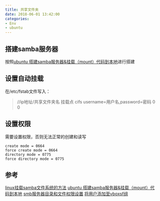 ```yaml
---
title: 共享文件夹
date: 2018-06-01 13:42:00
categories:
- Env
- ubuntu
---
```

## 搭建samba服务器
按照[ubuntu 搭建samba服务器&挂载（mount）代码到本地](https://www.cnblogs.com/liyan-blogs/p/5448708.html)进行搭建

## 设置自动挂载
在/etc/fstab文件写入：
> //ip地址/共享文件夹名	挂载点  cifs   username=用户名,password=密码       0       0
<!--more-->
## 设置权限
需要设置权限，否则无法正常的创建和读写
```
create mode = 0664
force create mode = 0664
directory mode = 0775
force directory mode = 0775 
```

## 参考
[linux挂载samba文件系统的方法](https://blog.csdn.net/lujun9972/article/details/46002905)
[ubuntu 搭建samba服务器&挂载（mount）代码到本地](https://www.cnblogs.com/liyan-blogs/p/5448708.html)
[smb服务器目录和文件权限设置](https://blog.csdn.net/yang3290325/article/details/5757279)
[将用户添加至vboxsf组](https://blog.csdn.net/qwsamxy/article/details/50530908)
